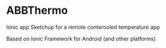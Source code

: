 # ABBThermo
Ionic app
Sketchup for a remote conterooled temperature app

Based on Ionic Framework for Android (and other platforms)

